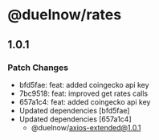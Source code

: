 # @duelnow/rates

## 1.0.1

### Patch Changes

- bfd5fae: feat: added coingecko api key
- 7bc9518: feat: improved get rates calls
- 657a1c4: feat: added coingecko api key
- Updated dependencies [bfd5fae]
- Updated dependencies [657a1c4]
  - @duelnow/axios-extended@1.0.1
